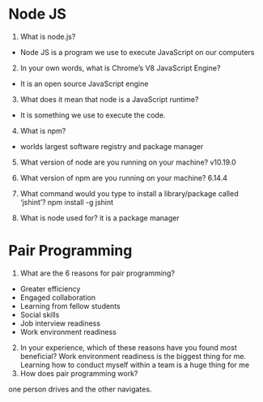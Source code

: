 # Node JS

1. What is node.js?
- Node JS is a program we use to execute JavaScript on our computers

2. In your own words, what is Chrome’s V8 JavaScript Engine?
- It is an open source JavaScript engine

3. What does it mean that node is a JavaScript runtime?
- It is something we use to execute the code.
4. What is npm?
- worlds largest software registry and package manager


5. What version of node are you running on your machine?
v10.19.0


6. What version of npm are you running on your machine?
6.14.4

7. What command would you type to install a library/package called ‘jshint’?
npm install -g jshint
8. What is node used for?
it is a package manager

# Pair Programming

1. What are the 6 reasons for pair programming?
- Greater efficiency
- Engaged collaboration
- Learning from fellow students
- Social skills
- Job interview readiness
- Work environment readiness
2. In your experience, which of these reasons have you found most beneficial?
Work environment readiness is the biggest thing for me. Learning how to conduct myself within a team is a huge thing for me
3. How does pair programming work?

one person drives and the other navigates.
